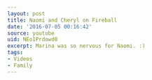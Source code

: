 ```yaml
---
layout: post
title: Naomi and Cheryl on Fireball
date: '2016-07-05 00:16:42'
source: youtube
uid: NEoIPrdowd0
excerpt: Marina was so nervous for Naomi. :)
tags:
- Videos
- Family
---
```

